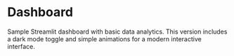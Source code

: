 # Dashboard

Sample Streamlit dashboard with basic data analytics. This version includes a
dark mode toggle and simple animations for a modern interactive interface.
